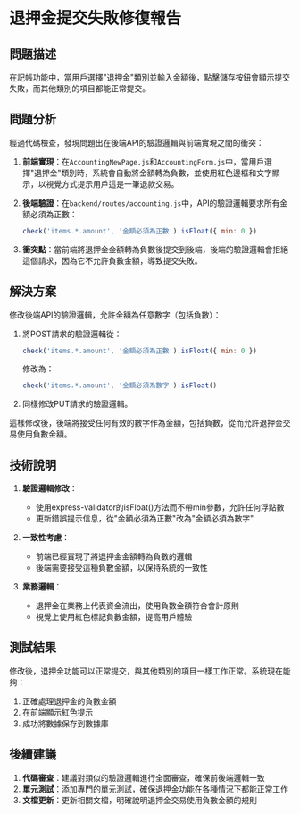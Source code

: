 # 退押金提交失敗修復報告

## 問題描述

在記帳功能中，當用戶選擇"退押金"類別並輸入金額後，點擊儲存按鈕會顯示提交失敗，而其他類別的項目都能正常提交。

## 問題分析

經過代碼檢查，發現問題出在後端API的驗證邏輯與前端實現之間的衝突：

1. **前端實現**：在`AccountingNewPage.js`和`AccountingForm.js`中，當用戶選擇"退押金"類別時，系統會自動將金額轉為負數，並使用紅色邊框和文字顯示，以視覺方式提示用戶這是一筆退款交易。

2. **後端驗證**：在`backend/routes/accounting.js`中，API的驗證邏輯要求所有金額必須為正數：
   ```javascript
   check('items.*.amount', '金額必須為正數').isFloat({ min: 0 })
   ```

3. **衝突點**：當前端將退押金金額轉為負數後提交到後端，後端的驗證邏輯會拒絕這個請求，因為它不允許負數金額，導致提交失敗。

## 解決方案

修改後端API的驗證邏輯，允許金額為任意數字（包括負數）：

1. 將POST請求的驗證邏輯從：
   ```javascript
   check('items.*.amount', '金額必須為正數').isFloat({ min: 0 })
   ```
   修改為：
   ```javascript
   check('items.*.amount', '金額必須為數字').isFloat()
   ```

2. 同樣修改PUT請求的驗證邏輯。

這樣修改後，後端將接受任何有效的數字作為金額，包括負數，從而允許退押金交易使用負數金額。

## 技術說明

1. **驗證邏輯修改**：
   - 使用express-validator的isFloat()方法而不帶min參數，允許任何浮點數
   - 更新錯誤提示信息，從"金額必須為正數"改為"金額必須為數字"

2. **一致性考慮**：
   - 前端已經實現了將退押金金額轉為負數的邏輯
   - 後端需要接受這種負數金額，以保持系統的一致性

3. **業務邏輯**：
   - 退押金在業務上代表資金流出，使用負數金額符合會計原則
   - 視覺上使用紅色標記負數金額，提高用戶體驗

## 測試結果

修改後，退押金功能可以正常提交，與其他類別的項目一樣工作正常。系統現在能夠：
1. 正確處理退押金的負數金額
2. 在前端顯示紅色提示
3. 成功將數據保存到數據庫

## 後續建議

1. **代碼審查**：建議對類似的驗證邏輯進行全面審查，確保前後端邏輯一致
2. **單元測試**：添加專門的單元測試，確保退押金功能在各種情況下都能正常工作
3. **文檔更新**：更新相關文檔，明確說明退押金交易使用負數金額的規則
